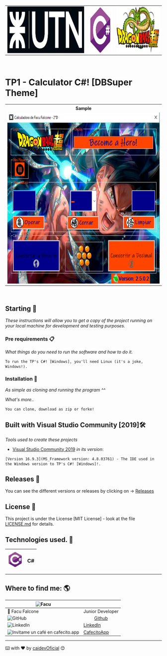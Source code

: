 <table>
  <tr>
  <td><a href="https://github.com/caidevOficial/tp_laboratorio_2/" target="_blank"><img alt="Universidad Tecnológica Nacional" src="https://github.com/caidevOficial/Logos/blob/master/Instituciones/logo-utn_black_white.png?raw=true" height="150px" /></td>
  <td><img align="center" alt="C#" src="https://github.com/devicons/devicon/raw/master/icons/csharp/csharp-original.svg" width="150px" height="150px" /></td>
  <td><img alt="Logo DBZ" src="Media/img/logo_dbz.png" height="150px" /></td>
  </tr>
</table></br>

# TP1 - Calculator C#! [DBSuper Theme]

<table>
  <th><center>Sample</center></th>
  <tr>
  <td><center><img alt="Logo DBZ" src="Media/img/calc_01.png" height="550px" /></td></center>
  </tr>
</table></br>

## Starting 🚀

_These instructions will allow you to get a copy of the project running on your local machine for development and testing purposes._

### Pre requirements 📋

_What things do you need to run the software and how to do it._

```
To run the TP's C#! [Windows], you'll need Linux (it's a joke, Windows!).
```

### Installation 🔧

_As simple as cloning and running the program ^^_

_What's more.._

```
You can clone, download as zip or forke!
```

## Built with Visual Studio Community [2019]🛠️

_Tools used to create these projects_

* [Visual Studio Community 2019](https://visualstudio.microsoft.com/thank-you-downloading-visual-studio/?sku=Community&rel=16) 
_in its version_:
```
[Version 16.9.3](MS_Framework version: 4.8.03761) - The IDE used in the Windows version to TP's C#! [Windows]!.
```

## Releases 📌

You can see the different versions or releases by clicking on -> [Releases](https://github.com/caidevOficial/tp_laboratorio_2/releases)


## License 📄

This project is under the License [MIT License] - look at the file [LICENSE.md](LICENSE) for details.


## Technologies used. 📌
|<a href="https://docs.microsoft.com/es-es/dotnet/csharp/"><img align="center" alt="C#" src="https://github.com/devicons/devicon/raw/master/icons/csharp/csharp-original.svg" width="50px" height="50px" />|<h3>C#</h3>|
|--------|----------|

---

## Where to find me: 🌎
|<img class="circular" alt="Facu" src="https://avatars1.githubusercontent.com/u/12877139?s=400&u=d369ee24466653d9bbeeb9654930e3ff1c67b76a&v=4" width="80px" height="80px" />||
|------------|------------|
|🤴 Facu Falcone|Junior Developer|
|<img alt="GitHub" src="https://img.shields.io/badge/GitHub-%2312100E.svg?&style=for-the-badge&logo=Github&logoColor=white" width="95px" height="30px" />|<center><a href="https://github.com/caidevOficial/">Github</a></center>|
|<img alt="LinkedIn" src="https://img.shields.io/badge/linkedin-%230077B5.svg?&style=for-the-badge&logo=linkedin&logoColor=white" width="95px" height="30px" />|<a href="https://www.linkedin.com/in/facundo-falcone/">LinkedIn</a>|
|<img alt='Invitame un café en cafecito.app' srcset='https://cdn.cafecito.app/imgs/buttons/button_5.png 1x, https://cdn.cafecito.app/imgs/buttons/button_5_2x.png 2x, https://cdn.cafecito.app/imgs/buttons/button_5_3.75x.png 3.75x' src='https://cdn.cafecito.app/imgs/buttons/button_5.png' width="95px" height="30px" />|<a href="https://cafecito.app/caidevoficial/">CafecitoApp</a>|
---
⌨️ with ❤️ by [caidevOficial](https://github.com/caidevOficial) 😊
